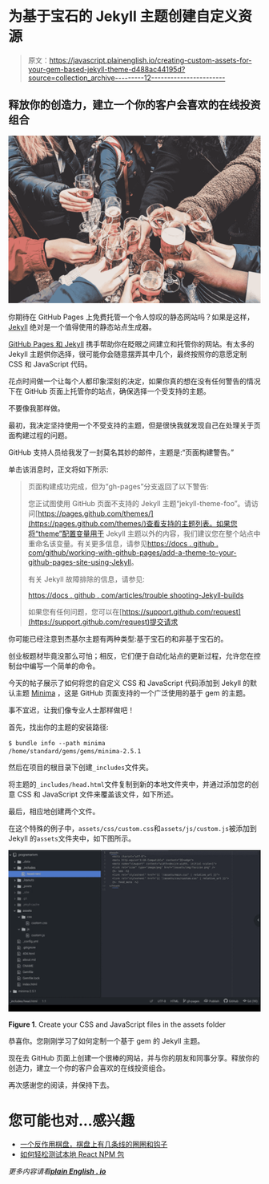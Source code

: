 # 为基于宝石的 Jekyll 主题创建自定义资源

> 原文：<https://javascript.plainenglish.io/creating-custom-assets-for-your-gem-based-jekyll-theme-d488ac44195d?source=collection_archive---------12----------------------->

## 释放你的创造力，建立一个你的客户会喜欢的在线投资组合

![](img/04f24cf186c9550208a331e980ac1f1c.png)

你期待在 GitHub Pages 上免费托管一个令人惊叹的静态网站吗？如果是这样， [Jekyll](https://jekyllrb.com/) 绝对是一个值得使用的静态站点生成器。

[GitHub Pages 和 Jekyll](https://docs.github.com/es/pages/setting-up-a-github-pages-site-with-jekyll) 携手帮助你在眨眼之间建立和托管你的网站。有太多的 Jekyll 主题供你选择，很可能你会随意摆弄其中几个，最终按照你的意愿定制 CSS 和 JavaScript 代码。

花点时间做一个让每个人都印象深刻的决定，如果你真的想在没有任何警告的情况下在 GitHub 页面上托管你的站点，确保选择一个受支持的主题。

不要像我那样做。

最初，我决定坚持使用一个不受支持的主题，但是很快我就发现自己在处理关于页面构建过程的问题。

GitHub 支持人员给我发了一封莫名其妙的邮件，主题是:“页面构建警告。”

单击该消息时，正文将如下所示:

> 页面构建成功完成，但为“gh-pages”分支返回了以下警告:
> 
> 您正试图使用 GitHub 页面不支持的 Jekyll 主题“jekyll-theme-foo”。请访问[https://pages.github.com/themes/](https://pages.github.com/themes/)查看支持的主题列表。如果您将“theme”配置变量用于 Jekyll 主题以外的内容，我们建议您在整个站点中重命名该变量。有关更多信息，请参见[https://docs . github . com/github/working-with-github-pages/add-a-theme-to-your-github-pages-site-using-Jekyll](https://docs.github.com/github/working-with-github-pages/adding-a-theme-to-your-github-pages-site-using-jekyll)。
> 
> 有关 Jekyll 故障排除的信息，请参见:
> 
> [https://docs . github . com/articles/trouble shooting-Jekyll-builds](https://docs.github.com/articles/troubleshooting-jekyll-builds)
> 
> 如果您有任何问题，您可以在[https://support.github.com/request](https://support.github.com/request)提交请求

你可能已经注意到杰基尔主题有两种类型:基于宝石的和非基于宝石的。

创业板题材毕竟没那么可怕；相反，它们便于自动化站点的更新过程，允许您在控制台中编写一个简单的命令。

今天的帖子展示了如何将您的自定义 CSS 和 JavaScript 代码添加到 Jekyll 的默认主题 [Minima](https://github.com/jekyll/minima) ，这是 GitHub 页面支持的一个广泛使用的基于 gem 的主题。

事不宜迟，让我们像专业人士那样做吧！

首先，找出你的主题的安装路径:

```
$ bundle info --path minima
/home/standard/gems/gems/minima-2.5.1
```

然后在项目的根目录下创建`_includes`文件夹。

将主题的`_includes/head.html`文件复制到新的本地文件夹中，并通过添加您的创意 CSS 和 JavaScript 文件来覆盖该文件，如下所述。

最后，相应地创建两个文件。

在这个特殊的例子中，`assets/css/custom.css`和`assets/js/custom.js`被添加到 Jekyll 的`assets`文件夹中，如下图所示。

![](img/bcbdfb4146a773b12cfaca0702ba53c3.png)

**Figure 1**. Create your CSS and JavaScript files in the assets folder

恭喜你。您刚刚学习了如何定制一个基于 gem 的 Jekyll 主题。

现在去 GitHub 页面上创建一个很棒的网站，并与你的朋友和同事分享。释放你的创造力，建立一个你的客户会喜欢的在线投资组合。

再次感谢您的阅读，并保持下去。

# 您可能也对…感兴趣

*   [一个反作用棋盘，棋盘上有几条线的圈圈和钩子](https://medium.com/geekculture/a-react-chessboard-with-redux-and-hooks-in-few-lines-6009cb724bb)
*   [如何轻松测试本地 React NPM 包](/testing-a-local-react-npm-package-with-ease-7d0668676ddb)

*更多内容请看*[***plain English . io***](http://plainenglish.io/)